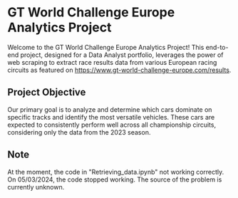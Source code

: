# GT World Challenge Europe Analytics Project

Welcome to the GT World Challenge Europe Analytics Project! This end-to-end project, designed for a Data Analyst portfolio, leverages the power of web scraping to extract race results data from various European racing circuits as featured on https://www.gt-world-challenge-europe.com/results.

## Project Objective

Our primary goal is to analyze and determine which cars dominate on specific tracks and identify the most versatile vehicles. These cars are expected to consistently perform well across all championship circuits, considering only the data from the 2023 season.

## Note
At the moment, the code in "Retrieving_data.ipynb" not working correctly. On 05/03/2024, the code stopped working. The source of the problem is currently unknown.